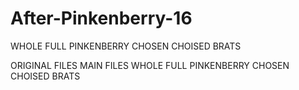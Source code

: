 # After-Pinkenberry-16

WHOLE FULL PINKENBERRY CHOSEN CHOISED BRATS

ORIGINAL FILES MAIN FILES WHOLE FULL PINKENBERRY CHOSEN CHOISED BRATS

